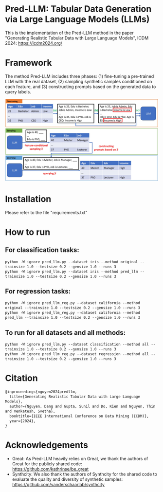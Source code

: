 # Pred-LLM: Tabular Data Generation via Large Language Models (LLMs)
This is the implementation of the Pred-LLM method in the paper "Generating Realistic Tabular Data with Large Language Models", ICDM 2024: https://icdm2024.org/

# Framework
The method Pred-LLM includes three phases: (1) fine-tuning a pre-trained LLM with the real dataset, (2) sampling synthetic samples conditioned on each feature, and (3) constructing prompts based on the generated data to query labels.

![framework](https://github.com/nphdang/Pred-LLM/blob/main/predllm_method.jpg)

# Installation
Please refer to the file "requirements.txt"

# How to run
## For classification tasks:
```
python -W ignore pred_llm.py --dataset iris --method original --trainsize 1.0 --testsize 0.2 --gensize 1.0 --runs 3
python -W ignore pred_llm.py --dataset iris --method pred_llm --trainsize 1.0 --testsize 0.2 --gensize 1.0 --runs 3
```
## For regression tasks:
```
python -W ignore pred_llm_reg.py --dataset california --method original --trainsize 1.0 --testsize 0.2 --gensize 1.0 --runs 3
python -W ignore pred_llm_reg.py --dataset california --method pred_llm --trainsize 1.0 --testsize 0.2 --gensize 1.0 --runs 3
```
## To run for all datasets and all methods:
```
python -W ignore pred_llm.py --dataset classification --method all --trainsize 1.0 --testsize 0.2 --gensize 1.0 --runs 3
python -W ignore pred_llm_reg.py --dataset regression --method all --trainsize 1.0 --testsize 0.2 --gensize 1.0 --runs 3
```

# Citation
```
@inproceedings{nguyen2024predllm,
  title={Generating Realistic Tabular Data with Large Language Models},
  author={Nguyen, Dang and Gupta, Sunil and Do, Kien and Nguyen, Thin and Venkatesh, Svetha},
  booktitle={IEEE International Conference on Data Mining (ICDM)},  
  year={2024},  
}
```

# Acknowledgements
- Great: As Pred-LLM heavily relies on Great, we thank the authors of Great for the publicly shared code: https://github.com/kathrinse/be_great
- Synthcity: We also thank the authors of Synthcity for the shared code to evaluate the quality and diversity of synthetic samples: https://github.com/vanderschaarlab/synthcity

